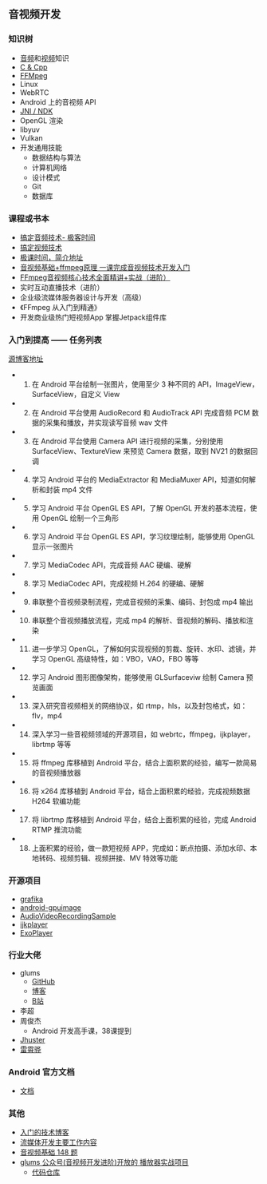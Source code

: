 ## 音视频开发


### 知识树

- [音频](./audio/README.md)和[视频](./video/README.md)知识
- [C & Cpp](./knowledge_tree/c_and_cpp/readme.md) 
- [FFMpeg](./knowledge_tree/ffmpeg/readme.md)
- Linux
- WebRTC
- Android 上的音视频 API
- [JNI / NDK](./knowledge_tree/ndk/readme.md)
- OpenGL 渲染
- libyuv
- Vulkan
- 开发通用技能
    - 数据结构与算法
    - 计算机网络
    - 设计模式
    - Git
    - 数据库

### 课程或书本

- [搞定音频技术- 极客时间](https://time.geekbang.org/column/article/447712)
- [搞定视频技术]()
- [极课时间，简介地址](https://time.geekbang.org/column/article/88846)
- [音视频基础+ffmpeg原理 一课完成音视频技术开发入门](https://gitee.com/kamaihamaiha/AV_Part1.git)
- [FFmpeg音视频核心技术全面精讲+实战（进阶）](./course/ffmpeg_mooc/readme.md)
- 实时互动直播技术（进阶）
- 企业级流媒体服务器设计与开发（高级）
- 《FFmpeg 从入门到精通》
- 开发商业级热门短视频App 掌握Jetpack组件库

### 入门到提高 —— 任务列表
[源博客地址](https://blog.51cto.com/ticktick/1956269)   

- 1. 在 Android 平台绘制一张图片，使用至少 3 种不同的 API，ImageView，SurfaceView，自定义 View
- 2. 在 Android 平台使用 AudioRecord 和 AudioTrack API 完成音频 PCM 数据的采集和播放，并实现读写音频 wav 文件
- 3. 在 Android 平台使用 Camera API 进行视频的采集，分别使用 SurfaceView、TextureView 来预览 Camera 数据，取到 NV21 的数据回调
- 4. 学习 Android 平台的 MediaExtractor 和 MediaMuxer API，知道如何解析和封装 mp4 文件
- 5. 学习 Android 平台 OpenGL ES API，了解 OpenGL 开发的基本流程，使用 OpenGL 绘制一个三角形
- 6. 学习 Android 平台 OpenGL ES API，学习纹理绘制，能够使用 OpenGL 显示一张图片
- 7. 学习 MediaCodec API，完成音频 AAC 硬编、硬解
- 8. 学习 MediaCodec API，完成视频 H.264 的硬编、硬解
- 9. 串联整个音视频录制流程，完成音视频的采集、编码、封包成 mp4 输出
- 10. 串联整个音视频播放流程，完成 mp4 的解析、音视频的解码、播放和渲染
- 11. 进一步学习 OpenGL，了解如何实现视频的剪裁、旋转、水印、滤镜，并学习 OpenGL 高级特性，如：VBO，VAO，FBO 等等
- 12. 学习 Android 图形图像架构，能够使用 GLSurfaceviw 绘制 Camera 预览画面
- 13. 深入研究音视频相关的网络协议，如 rtmp，hls，以及封包格式，如：flv，mp4
- 14. 深入学习一些音视频领域的开源项目，如 webrtc，ffmpeg，ijkplayer，librtmp 等等
- 15. 将 ffmpeg 库移植到 Android 平台，结合上面积累的经验，编写一款简易的音视频播放器
- 16. 将 x264 库移植到 Android 平台，结合上面积累的经验，完成视频数据 H264 软编功能
- 17. 将 librtmp 库移植到 Android 平台，结合上面积累的经验，完成 Android RTMP 推流功能
- 18. 上面积累的经验，做一款短视频 APP，完成如：断点拍摄、添加水印、本地转码、视频剪辑、视频拼接、MV 特效等功能


### 开源项目

- [grafika](./open_source_projects/grafika.md)
- [android-gpuimage](./open_source_projects/android-gpuimage.md)
- [AudioVideoRecordingSample](./open_source_projects/audio-video-recording-sample.md)
- [ijkplayer](./open_source_projects/ijkplayer.md)
- [ExoPlayer](./open_source_projects/exoplayer.md)


### 行业大佬

- glums
    - [GitHub](https://github.com/glumes)
    - [博客](https://www.glumes.com/)
    - [B站](https://space.bilibili.com/105478237)
- 李超
- 周俊杰
    - Android 开发高手课，38课提到
- [Jhuster](https://blog.51cto.com/ticktick/1956269)
- [雷霄骅](https://blog.csdn.net/leixiaohua1020)

### Android 官方文档

- [文档](https://developer.android.com/guide/topics/media)

### 其他

- [入门的技术博客](https://www.jianshu.com/nb/23228737)
- [流媒体开发主要工作内容](https://articles.zsxq.com/id_1ds802t7i9ww.html)
- [音视频基础 148 题](https://mp.weixin.qq.com/s/X1idBFp7T5zhnqPmYSbQDw)
- [glums 公众号(音视频开发进阶)开放的 播放器实战项目](https://mp.weixin.qq.com/s/lKwpfDmN1vnXW5Oim7DrUg)
    - [代码仓库](https://github.com/glumes/PlanetPlayer)
